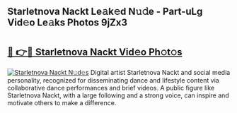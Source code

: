 ## Starletnova Nackt Le𝚊k𝚎d N𝚞𝚍e - Part-uLg Vid𝚎o Le𝚊ks Photos 9jZx3

# <h2><a href="http://fb37aay.evod.top/?m=Starletnova+Nackt">🔗 👉🔴 Starletnova Nackt Vid𝚎o Ph𝚘t𝚘s</a></h2>

[![Starletnova Nackt N𝚞d𝚎s](https://i.imgur.com/8V9OHl7.gif)](http://fb37aay.evod.top/?m=Starletnova+Nackt)
Digital artist Starletnova Nackt and social media personality, recognized for disseminating dance and lifestyle content via collaborative dance performances and brief videos. A public figure like Starletnova Nackt, with a large following and a strong voice, can inspire and motivate others to make a difference. 
